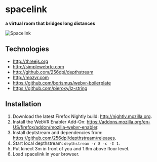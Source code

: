 # spacelink

**a virtual room that bridges long distances**

![Spacelink](http://joel-github-static.s3.amazonaws.com/spacelink/spacelink.png)

## Technologies

- <http://threejs.org>
- <http://simplewebrtc.com>
- <http://github.com/256dpi/depthstream>
- <http://mozvr.com>
- <https://github.com/borismus/webvr-boilerplate>
- <https://github.com/pieroxy/lz-string>

## Installation

1. Download the latest Firefox Nightly build: <http://nightly.mozilla.org>.
2. Install the WebVR Enabler Add-On: <https://addons.mozilla.org/en-US/firefox/addon/mozilla-webvr-enabler>.
3. Install deptstream and dependencies from: <https://github.com/256dpi/depthstream/releases>.
4. Start local depthstream: `depthstream -r 8 -c -I 1`.
5. Put kinect 3m in front of you and 1.6m above floor level.
6. Load spacelink in your browser.
